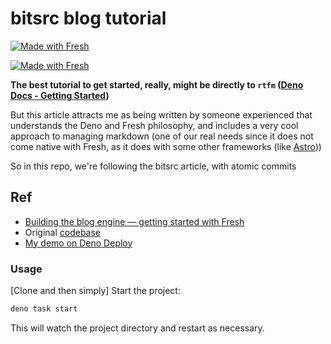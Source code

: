 # bitsrc blog tutorial

[![Made with Fresh](https://fresh.deno.dev/fresh-badge.svg)](https://fresh.deno.dev)

[![Made with Fresh](https://fresh.deno.dev/fresh-badge-dark.svg)](https://fresh.deno.dev)

**The best tutorial to get started, really, might be directly to `rtfm`
([Deno Docs - Getting Started](https://fresh.deno.dev/docs/getting-started/create-a-project))**

But this article attracts me as being written by someone experienced that
understands the Deno and Fresh philosophy, and includes a very cool approach to
managing markdown (one of our real needs since it does not come native with
Fresh, as it does with some other frameworks (like
[Astro](https://astro.build/)))

So in this repo, we're following the bitsrc article, with atomic commits

## Ref

- [Building the blog engine — getting started with Fresh](https://blog.bitsrc.io/getting-started-with-fresh-the-new-deno-framework-47ac30545891)
- Original [codebase](https://github.com/deleteman/deno-blog-engine)
- [My demo on Deno Deploy](https://awf-bitsrc-io-blog.deno.dev/)

### Usage

[Clone and then simply] Start the project:

```bash
deno task start
```

This will watch the project directory and restart as necessary.
